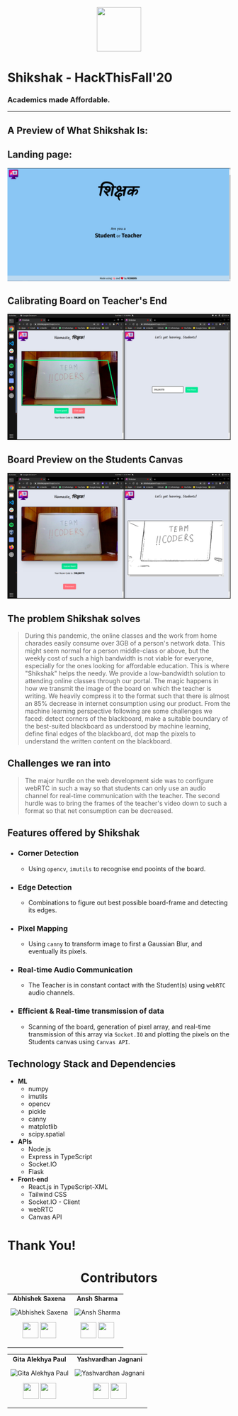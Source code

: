<p align="center"><img src="https://www.flaticon.com/svg/static/icons/svg/2762/2762438.svg" width="100" height="100"</p>

# **Shikshak** - HackThisFall'20

### Academics made Affordable.

---

## A Preview of What Shikshak Is:

## Landing page:

![Home Screenshot](./assets/screenshot-home.png)

## Calibrating Board on Teacher's End

![Calibration Screenshot](./assets/screenshot-calibrate.png)

## Board Preview on the Students Canvas

![Preview Screenshot](./assets/screenshot-preview.png)

## The problem Shikshak solves

> During this pandemic, the online classes and the work from home charades easily consume over 3GB of a person's network data. This might seem normal for a person middle-class or above, but the weekly cost of such a high bandwidth is not viable for everyone, especially for the ones looking for affordable education. This is where "Shikshak" helps the needy. We provide a low-bandwidth solution to attending online classes through our portal. The magic happens in how we transmit the image of the board on which the teacher is writing. We heavily compress it to the format such that there is almost an 85% decrease in internet consumption using our product. From the machine learning perspective following are some challenges we faced: detect corners of the blackboard, make a suitable boundary of the best-suited blackboard as understood by machine learning, define final edges of the blackboard, dot map the pixels to understand the written content on the blackboard.

## Challenges we ran into

> The major hurdle on the web development side was to configure webRTC in such a way so that students can only use an audio channel for real-time communication with the teacher. The second hurdle was to bring the frames of the teacher's video down to such a format so that net consumption can be decreased.

## Features offered by Shikshak

- ### **Corner Detection**
  - Using `opencv`, `imutils` to recognise end pooints of the board.
- ### **Edge Detection**
  - Combinations to figure out best possible board-frame and detecting its edges.
- ### **Pixel Mapping**
  - Using `canny` to transform image to first a Gaussian Blur, and eventually its pixels.
- ### **Real-time Audio Communication**
  - The Teacher is in constant contact with the Student(s) using `webRTC` audio channels.
- ### **Efficient & Real-time transmission of data**
  - Scanning of the board, generation of pixel array, and real-time transmission of this array via `Socket.IO` and plotting the pixels on the Students canvas using `Canvas API`.

## Technology Stack and Dependencies

- **ML**
  - numpy
  - imutils
  - opencv
  - pickle
  - canny
  - matplotlib
  - scipy.spatial
- **APIs**
  - Node.js
  - Express in TypeScript
  - Socket.IO
  - Flask
- **Front-end**
  - React.js in TypeScript-XML
  - Tailwind CSS
  - Socket.IO - Client
  - webRTC
  - Canvas API

# Thank You!

<h1 align="center"> Contributors </h1>
<table align="center">
<tr align="center">
<td>
<strong>Abhishek Saxena</strong>
<p align="center">
<img src = "https://avatars0.githubusercontent.com/u/33656173?s=400&u=a411c58cfffec9bf59da192674093abf4b82bd04&v=4"  height="120" alt="Abhishek Saxena">
</p>
<p align="center">
<a href = "https://github.com/saxenabhishek"><img src = "http://www.iconninja.com/files/241/825/211/round-collaboration-social-github-code-circle-network-icon.svg" width="36" height = "36"/></a>
<a href = "https://www.linkedin.com/in/abhibored">
<img src = "http://www.iconninja.com/files/863/607/751/network-linkedin-social-connection-circular-circle-media-icon.svg" width="36" height="36"/>
</a>
</p>
</td>
<td>
<strong>Ansh Sharma</strong>
<p align="center">
<img src = "https://avatars2.githubusercontent.com/u/60016461?s=400&u=9e9d50e037da73a840a5c43f8f2c2b98942452aa&v=4"  height="120" alt="Ansh Sharma">
</p>
<p align="center">
<a href = "https://github.com/DaemonOnCode"><img src = "http://www.iconninja.com/files/241/825/211/round-collaboration-social-github-code-circle-network-icon.svg" width="36" height = "36"/></a>
<a href = "https://www.linkedin.com/in/anshsharma09">
<img src = "http://www.iconninja.com/files/863/607/751/network-linkedin-social-connection-circular-circle-media-icon.svg" width="36" height="36"/>
</a>
</p>
</td>
</tr>
</table>
<table align="center">
<tr align="center">
<td>
<strong>Gita Alekhya Paul</strong>
<p align="center">
<img src = "https://avatars3.githubusercontent.com/u/54375111?s=460&u=0585ce48d7a98d878ee16041d73695e37b17ade0&v=4"  height="120" alt="Gita Alekhya Paul">
</p>
<p align="center">
<a href = "https://github.com/gitaalekhyapaul"><img src = "http://www.iconninja.com/files/241/825/211/round-collaboration-social-github-code-circle-network-icon.svg" width="36" height = "36"/></a>
<a href = "https://www.linkedin.com/in/gitaalekhyapaul">
<img src = "http://www.iconninja.com/files/863/607/751/network-linkedin-social-connection-circular-circle-media-icon.svg" width="36" height="36"/>
</a>
</p>
</td>
<td>
<strong>Yashvardhan Jagnani</strong>
<p align="center">
<img src = "https://avatars0.githubusercontent.com/u/60016972?s=460&u=44becacb17c82494c8a16c1d17f9f7183f8d67c3&v=4"  height="120" alt="Yashvardhan Jagnani">
</p>
<p align="center">
<a href = "https://github.com/jagnani73"><img src = "http://www.iconninja.com/files/241/825/211/round-collaboration-social-github-code-circle-network-icon.svg" width="36" height = "36"/></a>
<a href = "https://www.linkedin.com/in/yashvardhan-jagnani">
<img src = "http://www.iconninja.com/files/863/607/751/network-linkedin-social-connection-circular-circle-media-icon.svg" width="36" height="36"/>
</a>
</p>
</td>
</tr>
</table>
